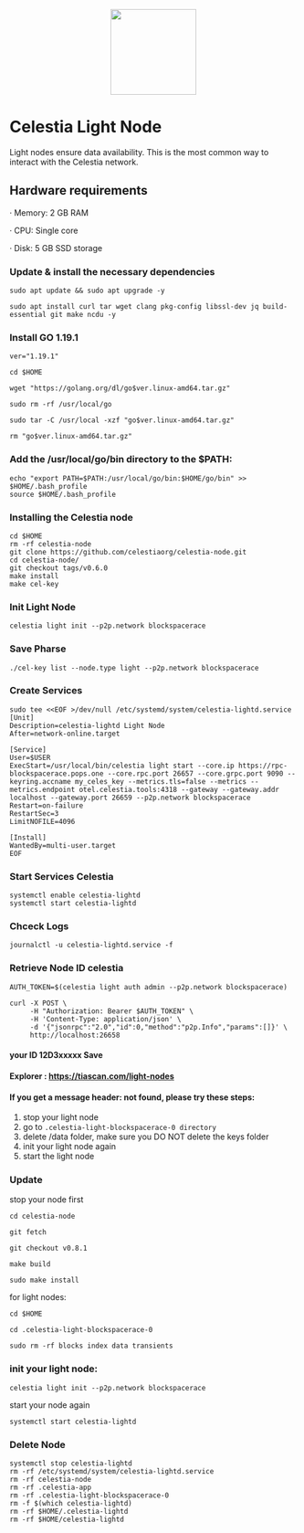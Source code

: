 <p align="center"><img height="150" height="auto" src="https://user-images.githubusercontent.com/63885192/228786938-4112e207-17e4-43c4-bec6-ec93e137df79.jpg"></p>

# Celestia Light Node

Light nodes ensure data availability. This is the most common way to interact with the Celestia network.

## Hardware requirements


· Memory: 2 GB RAM

· CPU: Single core

· Disk: 5 GB SSD storage

### Update & install the necessary dependencies

```
sudo apt update && sudo apt upgrade -y
```
```
sudo apt install curl tar wget clang pkg-config libssl-dev jq build-essential git make ncdu -y

```

### Install GO 1.19.1

```
ver="1.19.1"

cd $HOME

wget "https://golang.org/dl/go$ver.linux-amd64.tar.gz"

sudo rm -rf /usr/local/go

sudo tar -C /usr/local -xzf "go$ver.linux-amd64.tar.gz"

rm "go$ver.linux-amd64.tar.gz"
```

### Add the /usr/local/go/bin directory to the $PATH:

```
echo "export PATH=$PATH:/usr/local/go/bin:$HOME/go/bin" >> $HOME/.bash_profile
source $HOME/.bash_profile
```

### Installing the Celestia node

```
cd $HOME
rm -rf celestia-node
git clone https://github.com/celestiaorg/celestia-node.git
cd celestia-node/
git checkout tags/v0.6.0
make install
make cel-key
```

### Init Light Node

```
celestia light init --p2p.network blockspacerace
```
### Save Pharse 

```
./cel-key list --node.type light --p2p.network blockspacerace
```

### Create Services

```
sudo tee <<EOF >/dev/null /etc/systemd/system/celestia-lightd.service
[Unit]
Description=celestia-lightd Light Node
After=network-online.target

[Service]
User=$USER
ExecStart=/usr/local/bin/celestia light start --core.ip https://rpc-blockspacerace.pops.one --core.rpc.port 26657 --core.grpc.port 9090 --keyring.accname my_celes_key --metrics.tls=false --metrics --metrics.endpoint otel.celestia.tools:4318 --gateway --gateway.addr localhost --gateway.port 26659 --p2p.network blockspacerace
Restart=on-failure
RestartSec=3
LimitNOFILE=4096

[Install]
WantedBy=multi-user.target
EOF
```

### Start Services Celestia

```
systemctl enable celestia-lightd
systemctl start celestia-lightd
```

### Chceck Logs

```
journalctl -u celestia-lightd.service -f
```

### Retrieve Node ID celestia

```
AUTH_TOKEN=$(celestia light auth admin --p2p.network blockspacerace)

curl -X POST \
     -H "Authorization: Bearer $AUTH_TOKEN" \
     -H 'Content-Type: application/json' \
     -d '{"jsonrpc":"2.0","id":0,"method":"p2p.Info","params":[]}' \
     http://localhost:26658
```

#### your ID 12D3xxxxx Save


#### Explorer : https://tiascan.com/light-nodes

#### If you get a message header: not found, please try these steps:

1. stop your light node
2. go to ``.celestia-light-blockspacerace-0 directory``
3. delete /data folder, make sure you DO NOT delete the keys folder
4. init your light node again
5. start the light node

### Update

stop your node first
```
cd celestia-node
```
```
git fetch
```
```
git checkout v0.8.1
```
```
make build
```
```
sudo make install
```
 
for light nodes: 
```
cd $HOME
```
```
cd .celestia-light-blockspacerace-0
```
```
sudo rm -rf blocks index data transients
```

### init your light node:
```
celestia light init --p2p.network blockspacerace
```
start your node again
```
systemctl start celestia-lightd
```

### Delete Node

```
systemctl stop celestia-lightd
rm -rf /etc/systemd/system/celestia-lightd.service
rm -rf celestia-node
rm -rf .celestia-app
rm -rf .celestia-light-blockspacerace-0
rm -f $(which celestia-lightd)
rm -rf $HOME/.celestia-lightd
rm -rf $HOME/celestia-lightd
```
